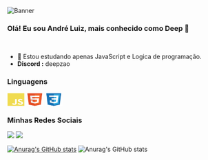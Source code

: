 ![Banner](https://cdn.discordapp.com/attachments/655300196976164896/1151571662152683561/HD_wallpaper__black_white_programming_programming_language_Python_programming.jpeg)

### Olá! Eu sou André Luiz, mais conhecido como Deep 👋
<br>

 - 🌴 Estou estudando apenas JavaScript e Logica de programação.
 - **Discord :** deepzao
   
### Linguagens
<div style="display: inline_block">
  <img align="center" alt="Gabi-Js" height="30" width="40" src="https://raw.githubusercontent.com/devicons/devicon/master/icons/javascript/javascript-plain.svg">
  <img align="center" alt="Gabi-HTML" height="30" width="40" src="https://raw.githubusercontent.com/devicons/devicon/master/icons/html5/html5-original.svg">
  <img align="center" alt="Gabi-CSS" height="30" width="40" src="https://raw.githubusercontent.com/devicons/devicon/master/icons/css3/css3-original.svg">
 
### Minhas Redes Sociais
<div> 
  <a href="https://www.instagram.com/dantas_z1/" target="_blank"><img src="https://img.shields.io/badge/-Instagram-%23E4405F?style=for-the-badge&logo=instagram&logoColor=white" target="_blank"></a>
  <a href="https://www.twitch.tv/deepinho1" target="_blank"><img src="https://img.shields.io/badge/Twitch-9146FF?style=for-the-badge&logo=twitch&logoColor=white" target="_blank"></a>

  [![Anurag's GitHub stats](https://github-readme-stats.vercel.app/api?username=dantasz1)](https://github.com/dantasz1/github-readme-stats)
  ![Anurag's GitHub stats](https://github-readme-stats.vercel.app/api?username=dantasz1&count_private=true)
  
 

